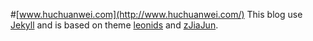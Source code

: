 #[www.huchuanwei.com](http://www.huchuanwei.com/)
This blog use [Jekyll](http://jekyllrb.com) and is based on theme [leonids](https://github.com/renyuanz/leonids) and [zJiaJun](https://github.com/zJiaJun/zJiaJun.github.io).

